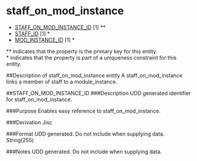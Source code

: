 # staff_on_mod_instance

*  [STAFF_ON_MOD_INSTANCE_ID](#staff_on_mod_instance_id) [1] **
*  [STAFF_ID](staff.md#staff_id) [1] *
*  [MOD_INSTANCE_ID](module_instance.md#mod_instance_id) [1] *

\** indicates that the property is the primary key for this entity.  
\* indicates that the property is part of a uniqueness constraint for this entity.

##Description of staff_on_mod_instance entity
A staff_on_mod_instance links a member of staff to a module_instance.

##STAFF_ON_MOD_INSTANCE_ID
###Description
UDD generated identifier for staff_on_mod_instance. 

###Purpose
Enables easy reference to staff_on_mod_instance.

###Derivation
Jisc

###Format
UDD generated.  Do not include when supplying data.
String(255)

###Notes
UDD generated.  Do not include when supplying data.


